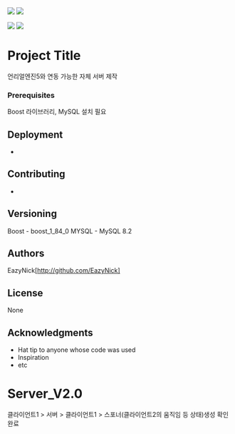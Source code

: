<img src="https://capsule-render.vercel.app/api?type=waving&color=BDBDC8&height=150&section=header" />
<img src="https://capsule-render.vercel.app/api?type=waving&color=BDBDC8&height=150&section=footer" />








<img src="http://ForTheBadge.com/images/badges/built-with-love.svg" /> <img src="https://img.shields.io/badge/MySQL-005C84?style=for-the-badge&logo=mysql&logoColor=white" />

# Project Title

언리얼엔진5와 연동 가능한 자체 서버 제작

### Prerequisites

Boost 라이브러리, MySQL 설치 필요

## Deployment

-

## Contributing

-

## Versioning

Boost - boost_1_84_0
MYSQL - MySQL 8.2

## Authors

EazyNick[http://github.com/EazyNick]

## License

None

## Acknowledgments

* Hat tip to anyone whose code was used
* Inspiration
* etc



# Server_V2.0
클라이언트1 > 서버 > 클라이언트1 > 스포너(클라이언트2의 움직임 등 상태)생성 확인 완료
